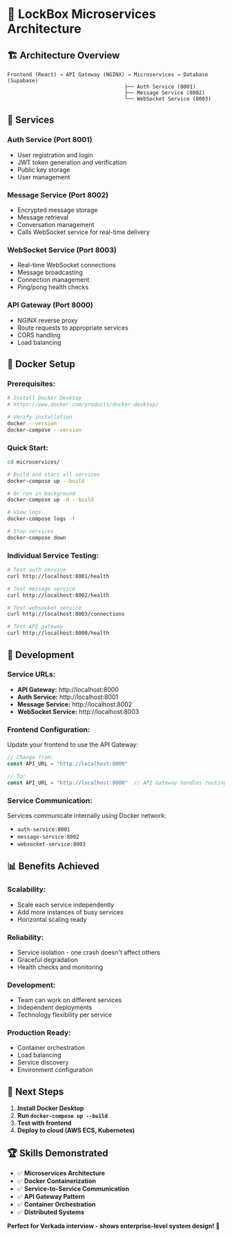 # 🐳 LockBox Microservices Architecture

## 🏗️ Architecture Overview

```
Frontend (React) → API Gateway (NGINX) → Microservices → Database (Supabase)
                                      ├── Auth Service (8001)
                                      ├── Message Service (8002)
                                      └── WebSocket Service (8003)
```

## 🚀 Services

### **Auth Service (Port 8001)**
- User registration and login
- JWT token generation and verification
- Public key storage
- User management

### **Message Service (Port 8002)**
- Encrypted message storage
- Message retrieval
- Conversation management
- Calls WebSocket service for real-time delivery

### **WebSocket Service (Port 8003)**
- Real-time WebSocket connections
- Message broadcasting
- Connection management
- Ping/pong health checks

### **API Gateway (Port 8000)**
- NGINX reverse proxy
- Route requests to appropriate services
- CORS handling
- Load balancing

## 🐳 Docker Setup

### **Prerequisites:**
```bash
# Install Docker Desktop
# https://www.docker.com/products/docker-desktop/

# Verify installation
docker --version
docker-compose --version
```

### **Quick Start:**
```bash
cd microservices/

# Build and start all services
docker-compose up --build

# Or run in background
docker-compose up -d --build

# View logs
docker-compose logs -f

# Stop services
docker-compose down
```

### **Individual Service Testing:**
```bash
# Test auth service
curl http://localhost:8001/health

# Test message service  
curl http://localhost:8002/health

# Test websocket service
curl http://localhost:8003/connections

# Test API gateway
curl http://localhost:8000/health
```

## 🔧 Development

### **Service URLs:**
- **API Gateway:** http://localhost:8000
- **Auth Service:** http://localhost:8001
- **Message Service:** http://localhost:8002
- **WebSocket Service:** http://localhost:8003

### **Frontend Configuration:**
Update your frontend to use the API Gateway:
```typescript
// Change from:
const API_URL = "http://localhost:8000"

// To:
const API_URL = "http://localhost:8000"  // API Gateway handles routing
```

### **Service Communication:**
Services communicate internally using Docker network:
- `auth-service:8001`
- `message-service:8002`
- `websocket-service:8003`

## 📊 Benefits Achieved

### **Scalability:**
- Scale each service independently
- Add more instances of busy services
- Horizontal scaling ready

### **Reliability:**
- Service isolation - one crash doesn't affect others
- Graceful degradation
- Health checks and monitoring

### **Development:**
- Team can work on different services
- Independent deployments
- Technology flexibility per service

### **Production Ready:**
- Container orchestration
- Load balancing
- Service discovery
- Environment configuration

## 🎯 Next Steps

1. **Install Docker Desktop**
2. **Run `docker-compose up --build`**
3. **Test with frontend**
4. **Deploy to cloud (AWS ECS, Kubernetes)**

## 🏆 Skills Demonstrated

- ✅ **Microservices Architecture**
- ✅ **Docker Containerization**
- ✅ **Service-to-Service Communication**
- ✅ **API Gateway Pattern**
- ✅ **Container Orchestration**
- ✅ **Distributed Systems**

**Perfect for Verkada interview - shows enterprise-level system design!** 🚀
